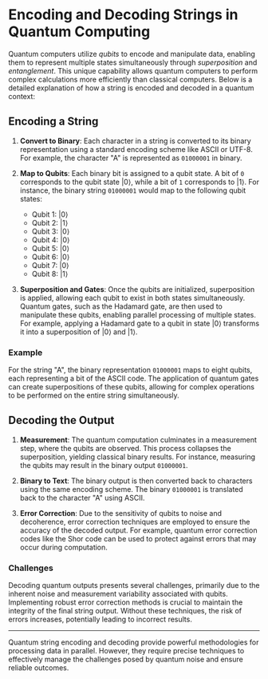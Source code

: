 # Encoding and Decoding Strings in Quantum Computing

Quantum computers utilize *qubits* to encode and manipulate data, enabling them to represent multiple states simultaneously through *superposition* and *entanglement*. This unique capability allows quantum computers to perform complex calculations more efficiently than classical computers. Below is a detailed explanation of how a string is encoded and decoded in a quantum context:

## Encoding a String

1. **Convert to Binary**: Each character in a string is converted to its binary representation using a standard encoding scheme like ASCII or UTF-8. For example, the character "A" is represented as `01000001` in binary.
   
2. **Map to Qubits**: Each binary bit is assigned to a qubit state. A bit of `0` corresponds to the qubit state $|0\rangle$, while a bit of `1` corresponds to $|1\rangle$. For instance, the binary string `01000001` would map to the following qubit states:
   - Qubit 1: $|0\rangle$
   - Qubit 2: $|1\rangle$
   - Qubit 3: $|0\rangle$
   - Qubit 4: $|0\rangle$
   - Qubit 5: $|0\rangle$
   - Qubit 6: $|0\rangle$
   - Qubit 7: $|0\rangle$
   - Qubit 8: $|1\rangle$

3. **Superposition and Gates**: Once the qubits are initialized, superposition is applied, allowing each qubit to exist in both states simultaneously. Quantum gates, such as the Hadamard gate, are then used to manipulate these qubits, enabling parallel processing of multiple states. For example, applying a Hadamard gate to a qubit in state $|0\rangle$ transforms it into a superposition of $|0\rangle$ and $|1\rangle$.

### Example
For the string "A", the binary representation `01000001` maps to eight qubits, each representing a bit of the ASCII code. The application of quantum gates can create superpositions of these qubits, allowing for complex operations to be performed on the entire string simultaneously.

## Decoding the Output

1. **Measurement**: The quantum computation culminates in a measurement step, where the qubits are observed. This process collapses the superposition, yielding classical binary results. For instance, measuring the qubits may result in the binary output `01000001`.

2. **Binary to Text**: The binary output is then converted back to characters using the same encoding scheme. The binary `01000001` is translated back to the character "A" using ASCII.

3. **Error Correction**: Due to the sensitivity of qubits to noise and decoherence, error correction techniques are employed to ensure the accuracy of the decoded output. For example, quantum error correction codes like the Shor code can be used to protect against errors that may occur during computation.

### Challenges
Decoding quantum outputs presents several challenges, primarily due to the inherent noise and measurement variability associated with qubits. Implementing robust error correction methods is crucial to maintain the integrity of the final string output. Without these techniques, the risk of errors increases, potentially leading to incorrect results.

---

Quantum string encoding and decoding provide powerful methodologies for processing data in parallel. However, they require precise techniques to effectively manage the challenges posed by quantum noise and ensure reliable outcomes.
